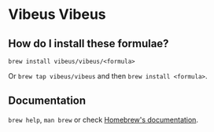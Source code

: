 # Vibeus Vibeus

## How do I install these formulae?

`brew install vibeus/vibeus/<formula>`

Or `brew tap vibeus/vibeus` and then `brew install <formula>`.

## Documentation

`brew help`, `man brew` or check [Homebrew's documentation](https://docs.brew.sh).
